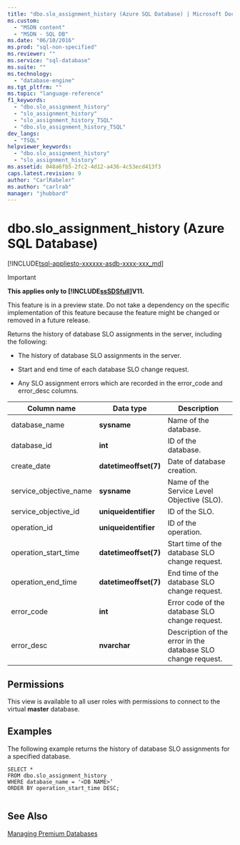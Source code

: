 ```yaml
---
title: "dbo.slo_assignment_history (Azure SQL Database) | Microsoft Docs"
ms.custom: 
  - "MSDN content"
  - "MSDN - SQL DB"
ms.date: "06/10/2016"
ms.prod: "sql-non-specified"
ms.reviewer: ""
ms.service: "sql-database"
ms.suite: ""
ms.technology: 
  - "database-engine"
ms.tgt_pltfrm: ""
ms.topic: "language-reference"
f1_keywords: 
  - "dbo.slo_assignment_history"
  - "slo_assignment_history"
  - "slo_assignment_history_TSQL"
  - "dbo.slo_assignment_history_TSQL"
dev_langs: 
  - "TSQL"
helpviewer_keywords: 
  - "dbo.slo_assignment_history"
  - "slo_assignment_history"
ms.assetid: 048a6fb5-2fc2-4d12-a436-4c53ecd413f3
caps.latest.revision: 9
author: "CarlRabeler"
ms.author: "carlrab"
manager: "jhubbard"
---
```

# dbo.slo_assignment_history (Azure SQL Database)
[!INCLUDE[tsql-appliesto-xxxxxx-asdb-xxxx-xxx_md](../../includes/tsql-appliesto-xxxxxx-asdb-xxxx-xxx-md.md)]

    
> [!IMPORTANT]  
>  **This applies only to [!INCLUDE[ssSDSfull](../../includes/sssdsfull-md.md)]V11.**  
>   
>  This feature is in a preview state. Do not take a dependency on the specific implementation of this feature because the feature might be changed or removed in a future release.  
  
 Returns the history of database SLO assignments in the server, including the following:  
  
-   The history of database SLO assignments in the server.  
  
-   Start and end time of each database SLO change request.  
  
-   Any SLO assignment errors which are recorded in the error_code and error_desc columns.  
  
|Column name|Data type|Description|  
|-----------------|---------------|-----------------|  
|database_name|**sysname**|Name of the database.|  
|database_id|**int**|ID of the database.|  
|create_date|**datetimeoffset(7)**|Date of database creation.|  
|service_objective_name|**sysname**|Name of the Service Level Objective (SLO).|  
|service_objective_id|**uniqueidentifier**|ID of the SLO.|  
|operation_id|**uniqueidentifier**|ID of the operation.|  
|operation_start_time|**datetimeoffset(7)**|Start time of the database SLO change request.|  
|operation_end_time|**datetimeoffset(7)**|End time of the database SLO change request.|  
|error_code|**int**|Error code of the database SLO change request.|  
|error_desc|**nvarchar**|Description of the error in the database SLO change request.|  
  
## Permissions  
 This view is available to all user roles with permissions to connect to the virtual **master** database.  
  
## Examples  
 The following example returns the history of database SLO assignments for a specified database.  
  
```  
SELECT *  
FROM dbo.slo_assignment_history   
WHERE database_name = '<DB NAME>’   
ORDER BY operation_start_time DESC;  
  
```  
  
## See Also  
 [Managing Premium Databases](http://go.microsoft.com/fwlink/?LinkID=311927)  
  
  
